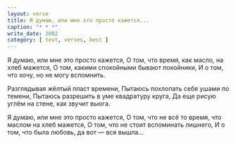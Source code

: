```yaml
---
layout: verse
title: Я думаю, или мне это просто кажется...
caption: "* * *"
write_date: 2002
category: [ text, verses, best ]
---
```

Я думаю, или мне это просто кажется,
О том, что время, как масло, на хлеб мажется,
О том, какими спокойными бывают покойники,
И о том, что хочу, но не могу вспомнить.

Разглядывая жёлтый пласт времени,
Пытаюсь похлопать себя ушами по темени,
Пытаюсь разрешить в уме квадратуру круга,
Да еще рисую углём на стене, как звучит вьюга.

Я думаю, или мне это просто кажется,
О том, что не всё то время, что маслом на хлеб мажется,
О том, что не стоит вспоминать лишнего,
И о том, что была любовь, да вот — вся вышла...
